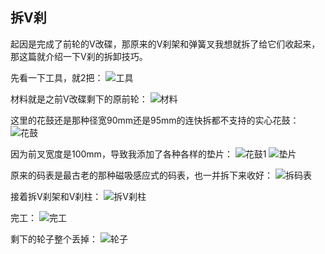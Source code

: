 ## 拆V刹
起因是完成了前轮的V改碟，那原来的V刹架和弹簧叉我想就拆了给它们收起来，那这篇就介绍一下V刹的拆卸技巧。

先看一下工具，就2把：
![工具](../images/0-维修自行车/18-拆V刹/工具.webp)

材料就是之前V改碟剩下的原前轮：
![材料](../images/0-维修自行车/18-拆V刹/材料.webp)

这里的花鼓还是那种径宽90mm还是95mm的连快拆都不支持的实心花鼓：
![花鼓](../images/0-维修自行车/18-拆V刹/花鼓.webp)

因为前叉宽度是100mm，导致我添加了各种各样的垫片：
![花鼓1](../images/0-维修自行车/18-拆V刹/花鼓1.webp)
![垫片](../images/0-维修自行车/18-拆V刹/垫片.webp)

原来的码表是最古老的那种磁吸感应式的码表，也一并拆下来收好：
![拆码表](../images/0-维修自行车/18-拆V刹/拆码表.webp)

接着拆V刹架和V刹柱：
![拆V刹柱](../images/0-维修自行车/18-拆V刹/拆V刹柱.webp)

完工：
![完工](../images/0-维修自行车/18-拆V刹/完工.webp)

剩下的轮子整个丢掉：
![轮子](../images/0-维修自行车/18-拆V刹/轮子.webp)